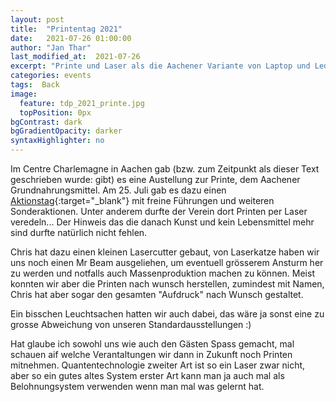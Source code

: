 ```yaml
---
layout: post
title:  "Printentag 2021"
date:   2021-07-26 01:00:00
author: "Jan Thar"
last_modified_at:  2021-07-26
excerpt: "Printe und Laser als die Aachener Variante von Laptop und Lederhose"
categories: events
tags:  Back
image:
  feature: tdp_2021_printe.jpg
  topPosition: 0px
bgContrast: dark
bgGradientOpacity: darker
syntaxHighlighter: no
---
```

Im Centre Charlemagne in Aachen gab (bzw. zum Zeitpunkt als dieser Text geschrieben wurde: gibt) es eine Austellung zur Printe, dem Aachener Grundnahrungsmittel.
Am 25. Juli gab es dazu einen [Aktionstag](http://www.centre-charlemagne.eu/termin/aktionstag-printe-live-es-lebe-die-printe/){:target="_blank"} mit freine Führungen und weiteren Sonderaktionen.
Unter anderem durfte der Verein dort Printen per Laser veredeln... Der Hinweis das die danach Kunst und kein Lebensmittel mehr sind durfte natürlich nicht fehlen.

<div class="img img--fullContainer img--14xLeading" style="background-image: url({{ site.baseurl_posts_img }}tdp_2021_chris.jpg);"></div>
<div class="img img--fullContainer img--14xLeading" style="background-image: url({{ site.baseurl_posts_img }}tdp_2021_beam.jpg);"></div>

Chris hat dazu einen kleinen Lasercutter gebaut, von Laserkatze haben wir uns noch einen Mr Beam ausgeliehen, um eventuell grösserem Ansturm her zu werden und notfalls auch Massenproduktion machen zu können.
Meist konnten wir aber die Printen nach wunsch herstellen, zumindest mit Namen, Chris hat aber sogar den gesamten "Aufdruck" nach Wunsch gestaltet.

<div class="img img--fullContainer img--14xLeading" style="background-image: url({{ site.baseurl_posts_img }}tdp_2021_booth.jpg);"></div>

Ein bisschen Leuchtsachen hatten wir auch dabei, das wäre ja sonst eine zu grosse Abweichung von unseren Standardausstellungen :)

Hat glaube ich sowohl uns wie auch den Gästen Spass gemacht, mal schauen aif welche Verantaltungen wir dann in Zukunft noch Printen mitnehmen. 
Quantentechnologie zweiter Art ist so ein Laser zwar nicht, aber so ein gutes altes System erster Art kann man ja auch mal als Belohnungsystem verwenden wenn man mal was gelernt hat.
